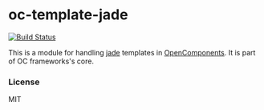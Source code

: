 oc-template-jade
======================

[![Build Status](https://travis-ci.org/opencomponents/oc-template-jade.svg?branch=master)](https://travis-ci.org/opencomponents/oc-template-jade)

This is a module for handling [jade](https://www.npmjs.com/package/jade) templates in [OpenComponents](https://github.com/opentable/oc).
It is part of OC frameworks's core.

### License
MIT
